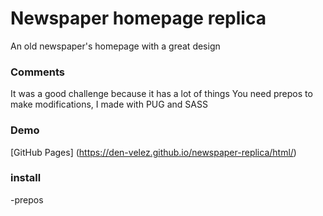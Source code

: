 # Newspaper homepage replica
An old newspaper's homepage with a great design

### Comments
  It was a good challenge because it has a lot of things
  You need prepos to make modifications, I made with PUG and SASS
  
### Demo
  [GitHub Pages] (https://den-velez.github.io/newspaper-replica/html/)
### install
  -prepos 
 
